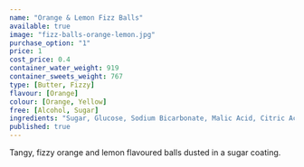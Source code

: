 ```yaml
---
name: "Orange & Lemon Fizz Balls"
available: true
image: "fizz-balls-orange-lemon.jpg"
purchase_option: "1"
price: 1
cost_price: 0.4
container_water_weight: 919
container_sweets_weight: 767
type: [Butter, Fizzy]
flavour: [Orange]
colour: [Orange, Yellow]
free: [Alcohol, Sugar]
ingredients: "Sugar, Glucose, Sodium Bicarbonate, Malic Acid, Citric Acid, Flavour, Colours: E102, E129"
published: true
---
```

Tangy, fizzy orange and lemon flavoured balls dusted in a sugar coating.